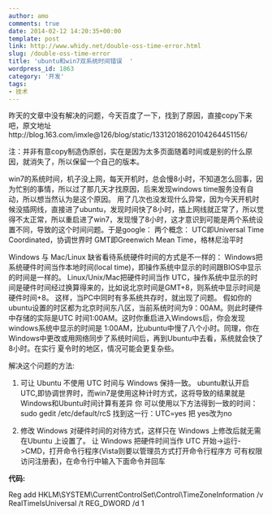 ```yaml
---
author: amo
comments: true
date: 2014-02-12 14:20:35+00:00
template: post
link: http://www.whidy.net/double-oss-time-error.html
slug: /double-oss-time-error
title: 'ubuntu和win7双系统时间错误  '
wordpress_id: 1863
category: '开发'
tags:
- 技术
---
```


昨天的文章中没有解决的问题，今天百度了一下，找到了原因，直接copy下来吧，原文地址http://blog.163.com/imxle@126/blog/static/13312018620104264451156/

注：并非有意copy制造伪原创，实在是因为太多页面随着时间或是别的什么原因，就消失了，所以保留一个自己的版本。

win7的系统时间，机子没上网，每天开机时，总会慢8小时，不知道怎么回事，因为忙别的事情，所以过了那几天才找原因，后来发现windows time服务没有自动，所以想当然认为是这个原因。
用了几次也没发现什么异常，因为今天开机时候没插网线，直接进了ubuntu，发现时间快了8小时，插上网线就正常了，所以觉得不太正常，所以重启进了win7，发现慢了8小时，这才意识到可能是两个系统设置不同，导致的这个时间问题。于是google：
两个概念：
UTC即Universal Time Coordinated，协调世界时
GMT即Greenwich Mean Time，格林尼治平时

Windows 与 Mac/Linux 缺省看待系统硬件时间的方式是不一样的：
Windows把系统硬件时间当作本地时间(local time)，即操作系统中显示的时间跟BIOS中显示的时间是一样的。
Linux/Unix/Mac把硬件时间当作 UTC，操作系统中显示的时间是硬件时间经过换算得来的，比如说北京时间是GMT+8，则系统中显示时间是硬件时间+8。
这样，当PC中同时有多系统共存时，就出现了问题。
假如你的ubuntu设置的时区都为北京时间东八区，当前系统时间为9：00AM。则此时硬件中存储的实际是UTC 时间1:00AM。这时你重启进入Windows后，你会发现windows系统中显示的时间是 1:00AM，比ubuntu中慢了八个小时。同理，你在Windows中更改或用网络同步了系统时间后，再到Ubuntu中去看，系统就会快了8小时。在实行 夏令时的地区，情况可能会更复杂些。

解决这个问题的方法:
1. 可让 Ubuntu 不使用 UTC 时间与 Windows 保持一致。
ubuntu默认开启UTC,即协调世界时，而win7是使用这种计时方式，这将导致的结果就是Windows和Ubuntu时间计算有差异
你 可以使用以下方法得到一致的时间：
sudo gedit /etc/default/rcS
找到这一行：UTC=yes
把 yes改为no

2. 修改 Windows 对硬件时间的对待方式，这样只在 Windows 上修改后就无需在Ubuntu 上设置了。
让 Windows 把硬件时间当作 UTC
开始->运行->CMD，打开命令行程序(Vista则要以管理员方式打开命令行程序方 可有权限访问注册表)，在命令行中输入下面命令并回车


**代码:**







Reg add HKLM\SYSTEM\CurrentControlSet\Control\TimeZoneInformation /v RealTimeIsUniversal /t REG_DWORD /d 1
